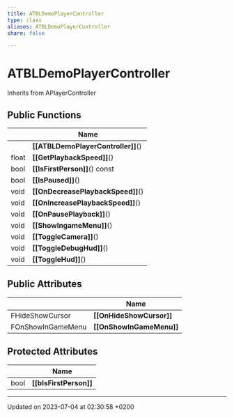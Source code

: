 ```yaml
---
title: ATBLDemoPlayerController
type: class
aliases: ATBLDemoPlayerController
share: false

---
```


# ATBLDemoPlayerController





Inherits from APlayerController

## Public Functions

|                | Name           |
| -------------- | -------------- |
| | **[[ATBLDemoPlayerController]]**() |
| float | **[[GetPlaybackSpeed]]**() |
| bool | **[[IsFirstPerson]]**() const |
| bool | **[[IsPaused]]**() |
| void | **[[OnDecreasePlaybackSpeed]]**() |
| void | **[[OnIncreasePlaybackSpeed]]**() |
| void | **[[OnPausePlayback]]**() |
| void | **[[ShowIngameMenu]]**() |
| void | **[[ToggleCamera]]**() |
| void | **[[ToggleDebugHud]]**() |
| void | **[[ToggleHud]]**() |

## Public Attributes

|                | Name           |
| -------------- | -------------- |
| FHideShowCursor | **[[OnHideShowCursor]]**  |
| FOnShowInGameMenu | **[[OnShowInGameMenu]]**  |

## Protected Attributes

|                | Name           |
| -------------- | -------------- |
| bool | **[[bIsFirstPerson]]**  |

-------------------------------

Updated on 2023-07-04 at 02:30:58 +0200